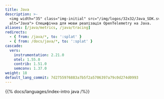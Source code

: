 ```yaml
---
title: Java
description: >-
  <img width="35" class="img-initial" src="/img/logos/32x32/Java_SDK.svg"
  alt="Java"> Специфічна для мови реалізація OpenTelemetry на Java.
aliases: [/java/metrics, /java/tracing]
redirects:
  - { from: /java/*, to: ':splat' }
  - { from: /docs/java/*, to: ':splat' }
cascade:
  vers:
    instrumentation: 2.21.0
    otel: 1.55.0
    contrib: 1.51.0
    semconv: 1.37.0
weight: 18
default_lang_commit: 7d2755976883a7b5f2a5706397a79c0d274d0993
---
```


{{% docs/languages/index-intro java /%}}
